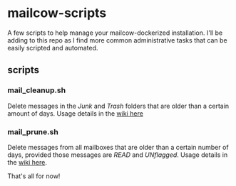 # mailcow-scripts

A few scripts to help manage your mailcow-dockerized installation.  I'll be adding to this repo as I find more common administrative tasks that can be easily scripted and automated.

## scripts

### mail_cleanup.sh

Delete messages in the *Junk* and *Trash* folders that are older than a certain amount of days.  Usage details in the [wiki here](https://git.asifbacchus.app/asif/mailcow-scripts/wiki/1.-mail_cleanup.sh)

### mail_prune.sh

Delete messages from all mailboxes that are older than a certain number of days, provided those messages are *READ* and *UNflagged*.  Usage details in the [wiki here](https://git.asifbacchus.app/asif/mailcow-scripts/wiki/2.-mail_prune.sh).

That's all for now!

